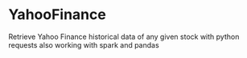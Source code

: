 # YahooFinance
Retrieve Yahoo Finance historical data of any given stock with python requests also working with spark and pandas
